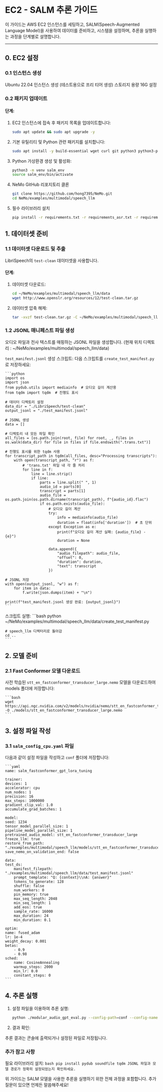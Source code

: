 # EC2 - SALM 추론 가이드

이 가이드는 AWS EC2 인스턴스를 세팅하고, SALM(Speech-Augmented Language Model)을 사용하여 데이터를 준비하고, 시스템을 설정하며, 추론을 실행하는 과정을 단계별로 설명합니다.

---

## 0. EC2 설정

### 0.1 인스턴스 생성
Ubuntu 22.04 인스턴스 생성 (테스트용으로 프리 티어 생성)
스토리지 용량 16G 설정

### 0.2 패키지 업데이트
#### 단계:
1. EC2 인스턴스에 접속 후 패키지 목록을 업데이트합니다:
    ```bash
    sudo apt update && sudo apt upgrade -y
    ```
2. 기본 유틸리티 및 Python 관련 패키지를 설치합니다:
    ```bash
    sudo apt install -y build-essential wget curl git python3 python3-pip python3-venv
    ```
3. Python 가상환경 생성 및 활성화:
    ```bash
    python3 -m venv salm_env
    source salm_env/bin/activate
    ```
4. NeMo GitHub 리포지토리 클론
    ```bash
    git clone https://github.com/hong7395/NeMo.git
    cd NeMo/examples/multimodal/speech_llm
    ```
5. 필수 라이브러리 설치
    ```bash
    pip install -r requirements.txt -r requirements_asr.txt -r requirements_common.txt
    ```

## 1. 데이터셋 준비

### 1.1 데이터셋 다운로드 및 추출
LibriSpeech의 `test-clean` 데이터셋을 사용합니다.

#### 단계:
1. 데이터셋 다운로드:
    ```bash
    cd ~/NeMo/examples/multimodal/speech_llm/data
    wget http://www.openslr.org/resources/12/test-clean.tar.gz
    ```
2. 데이터셋 압축 해제:
    ```bash
    tar -xvzf test-clean.tar.gz -C ~/NeMo/examples/multimodal/speech_llm/data
    ```
### 1.2 JSONL 매니페스트 파일 생성
오디오 파일과 전사 텍스트를 매핑하는 JSONL 파일을 생성합니다.
(현재 위치 디렉토리 : ~/NeMo/examples/multimodal/speech_llm/data)

`test_manifest.jsonl` 생성 스크립트:
다음 스크립트를 `create_test_manifest.py`로 저장하세요:

    ```python
    import os
    import json
    from pydub.utils import mediainfo  # 오디오 길이 계산용
    from tqdm import tqdm  # 진행도 표시

    # 데이터 디렉토리 설정
    data_dir = "./LibriSpeech/test-clean"
    output_jsonl = "./test_manifest.jsonl"

    # JSONL 생성
    data = []

    # 디렉토리 내 모든 파일 확인
    all_files = [os.path.join(root, file) for root, _, files in os.walk(data_dir) for file in files if file.endswith(".trans.txt")]

    # 진행도 표시를 위한 tqdm 사용
    for transcript_path in tqdm(all_files, desc="Processing transcripts"):
        with open(transcript_path, "r") as f:
            # 'trans.txt' 파일 내 각 줄 처리
            for line in f:
                line = line.strip()
                if line:
                    parts = line.split(" ", 1)
                    audio_id = parts[0]
                    transcript = parts[1]
                    audio_file = os.path.join(os.path.dirname(transcript_path), f"{audio_id}.flac")
                    if os.path.exists(audio_file):
                        # 오디오 길이 계산
                        try:
                            info = mediainfo(audio_file)
                            duration = float(info['duration'])  # 초 단위
                        except Exception as e:
                            print(f"오디오 길이 계산 실패: {audio_file} - {e}")
                            duration = None

                        data.append({
                            "audio_filepath": audio_file,
                            "offset": 0,
                            "duration": duration,
                            "text": transcript
                        })

    # JSONL 저장
    with open(output_jsonl, "w") as f:
        for item in data:
            f.write(json.dumps(item) + "\n")

    print(f"test_manifest.jsonl 생성 완료: {output_jsonl}")
    ```
스크립트 실행:
    ```bash
    python ~/NeMo/examples/multimodal/speech_llm/data/create_test_manifest.py

    # speech_llm 디렉터리로 돌아감
    cd ..
    ```
## 2. 모델 준비
### 2.1 Fast Conformer 모델 다운로드
사전 학습된 `stt_en_fastconformer_transducer_large.nemo` 모델을 다운로드하여 models 폴더에 저장합니다:

    ```bash
    wget https://api.ngc.nvidia.com/v2/models/nvidia/nemo/stt_en_fastconformer_transducer_large/versions/1.0.0/files/stt_en_fastconformer_transducer_large.nemo -O ./models/stt_en_fastconformer_transducer_large.nemo
    ```
## 3. 설정 파일 작성
### 3.1 `salm_config_cpu.yaml` 파일
다음과 같이 설정 파일을 작성하고 `conf` 폴더에 저장합니다:

    ```yaml
    name: salm_fastconformer_gpt_lora_tuning

    trainer:
    devices: 1
    accelerator: cpu
    num_nodes: 1
    precision: 16
    max_steps: 1000000
    gradient_clip_val: 1.0
    accumulate_grad_batches: 1

    model:
    seed: 1234
    tensor_model_parallel_size: 1
    pipeline_model_parallel_size: 1
    pretrained_audio_model: stt_en_fastconformer_transducer_large
    freeze_llm: true
    restore_from_path: "./examples/multimodal/speech_llm/models/stt_en_fastconformer_transducer_large.nemo"
    save_nemo_on_validation_end: false

    data:
    test_ds:
        manifest_filepath: "./examples/multimodal/speech_llm/data/test_manifest.jsonl"
        prompt_template: "Q: {context}\\nA: {answer}"
        tokens_to_generate: 128
        shuffle: false
        num_workers: 0
        pin_memory: true
        max_seq_length: 2048
        min_seq_length: 1
        add_eos: true
        sample_rate: 16000
        max_duration: 24
        min_duration: 0.1

    optim:
    name: fused_adam
    lr: 1e-4
    weight_decay: 0.001
    betas:
        - 0.9
        - 0.98
    sched:
        name: CosineAnnealing
        warmup_steps: 2000
        min_lr: 0.0
        constant_steps: 0
    ```
## 4. 추론 실행
1. 설정 파일을 이용하여 추론 실행:

    ```bash
    python ./modular_audio_gpt_eval.py --config-path=conf --config-name=salm_config_cpu.yaml
    ```
2. 결과 확인:

추론 결과는 콘솔에 출력되거나 설정된 파일로 저장됩니다.

### 추가 참고 사항
필요 라이브러리 설치:
    ```bash
    pip install pydub soundfile tqdm
    JSONL 파일과 모델 경로가 정확히 설정되었는지 확인하세요.
    ```
    
위 가이드는 SALM 모델을 사용한 추론을 실행하기 위한 전체 과정을 포함합니다. 추가 질문이 있으면 언제든 말씀해주세요!